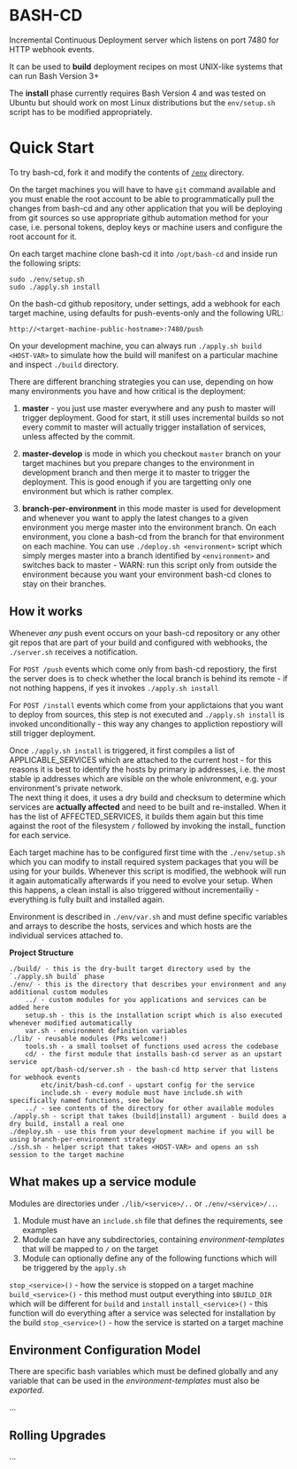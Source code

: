 # BASH-CD

Incremental Continuous Deployment server which listens on port 7480 for HTTP webhook events.

It can be used to __build__ deployment recipes on most UNIX-like systems that can run Bash Version 3+ 

The __install__ phase currently requires Bash Version 4 and was tested on Ubuntu but should work on most
Linux distributions but the `env/setup.sh` script has to be modified appropriately.  


# Quick Start 
 
To try bash-cd, fork it and modify the contents of [`/env`](env) directory.

On the target machines you will have to have `git` command available and you must enable the root account
to be able to programmatically pull the changes from bash-cd and any other application that you will be 
deploying from git sources so use appropriate github automation method for your case, i.e. personal tokens, 
deploy keys or machine users and configure the root account for it. 

On each target machine clone bash-cd it into `/opt/bash-cd` and inside run the following sripts: 
 
    sudo ./env/setup.sh
    sudo ./apply.sh install
    
On the bash-cd github repository, under settings, add a webhook for each target machine, using
defaults for push-events-only and the following URL:

    http://<target-machine-public-hostname>:7480/push

On your development machine, you can always run `./apply.sh build <HOST-VAR>` to simulate how the build will
manifest on a particular machine and inspect `./build` directory. 

There are different branching strategies you can use, depending on how many environments you have and how
critical is the deployment:

1. **master** - you just use master everywhere and any push to master will trigger deployment.
    Good for start, it still uses incremental builds so not every commit to master will actually trigger
    installation of services, unless affected by the commit.
     
2. **master-develop** is mode in which you checkout `master` branch on your target machines but you prepare
    changes to the environment in development branch and then merge it to master to trigger the deployment.
    This is good enough if you are targetting only one environment but which is rather complex.

3. **branch-per-environment** in this mode master is used for development and whenever you want to apply
    the latest changes to a given environment you merge master into the environment branch. 
    On each environment, you clone a bash-cd from the branch for that environment on each machine.
    You can use `./deploy.sh <environment>` script which simply merges master into a branch identified by `<environment>`
    and switches back to master - WARN: run this script only from outside the environment because you want
    your environment bash-cd clones to stay on their branches.

## How it works

Whenever _any_ push event occurs on your bash-cd repository or any other git repos that are part of your build
and configured with webhooks, the `./server.sh` receives a notification.


For `POST /push` events which come only from bash-cd repostiory, the first the server does is to check whether the local 
branch is behind its remote - if not nothing happens, if yes it invokes `./apply.sh install`

For `POST /install` events which come from your applictaions that you want to deploy from sources, this step is 
not executed and `./apply.sh install` is invoked unconditionally - this way any changes to appliction repostiory
will still trigger deployment.

Once `./apply.sh install` is triggered, it first compiles a list of APPLICABLE_SERVICES which are attached to the 
current host - for this reasons it is best to identify the hosts by primary ip addresses, i.e. the most stable
ip addresses which are visible on the whole enivronment, e.g. your environment's private network.  
The next thing it does, it uses a dry build and checksum to determine which services are __actually affected__
and need to be built and re-installed. When it has the list of AFFECTED_SERVICES, it  builds them again but 
this time against the root of the filesystem `/` followed by invoking the install_ function for each service.

Each target machine has to be configured first time with the `./env/setup.sh` which you can modify to install 
required system packages that you will be using for your builds. Whenever this script is modified, the webhook
will run it again automatically afterwards if you need to evolve your setup. When this happens, a clean install
is also triggered without incrementailiy - everything is fully built and installed again.

Environment is described in `./env/var.sh` and must define specific variables and arrays to describe the hosts,
 services and which hosts are the individual services attached to. 

**Project Structure**

    ./build/ - this is the dry-built target directory used by the `./apply.sh build` phase
    ./env/ - this is the directory that describes your environment and any additional custom modules
        ../ - custom modules for you applications and services can be added here 
        setup.sh - this is the installation script which is also executed whenever modified automatically
        var.sh - environment definition variables
    ./lib/ - reusable modules (PRs welcome!)
        tools.sh - a small toolset of functions used across the codebase 
        cd/ - the first module that installs bash-cd server as an upstart service
            opt/bash-cd/server.sh - the bash-cd http server that listens for webhook events
            etc/init/bash-cd.conf - upstart config for the service
            include.sh - every module must have include.sh with specifically named functions, see below
        ../ - see contents of the directory for other available modules
    ./apply.sh - script that takes (build|install) argument - build does a dry build, install a real one
    ./deploy.sh - use this from your development machine if you will be using branch-per-environment strategy
    ./ssh.sh - helper script that takes <HOST-VAR> and opens an ssh session to the target machine


## What makes up a service module

Modules are directories under `./lib/<service>/..` or `./env/<service>/..`. 
1. Module must have an `include.sh` file that defines the requirements, see examples
2. Module can have any subdirectories, containing *environment-templates* that will be mapped to `/` on the target
3. Module can optionally define any of the following functions which will be triggered by the `apply.sh`

`stop_<service>()` - how the service is stopped on a target machine
`build_<service>()` - this method must output everything into `$BUILD_DIR` which will be different for `build` and `install` 
`install_<service>()` - this function will do everything after a service was selected for installation by the build
`stop_<service>()` - how the service is started on a target machine

## Environment Configuration Model

There are specific bash variables which must be defined globally and any variable that can be used in the 
*environment-templates* must also be *exported*. 

...

## Rolling Upgrades

...
